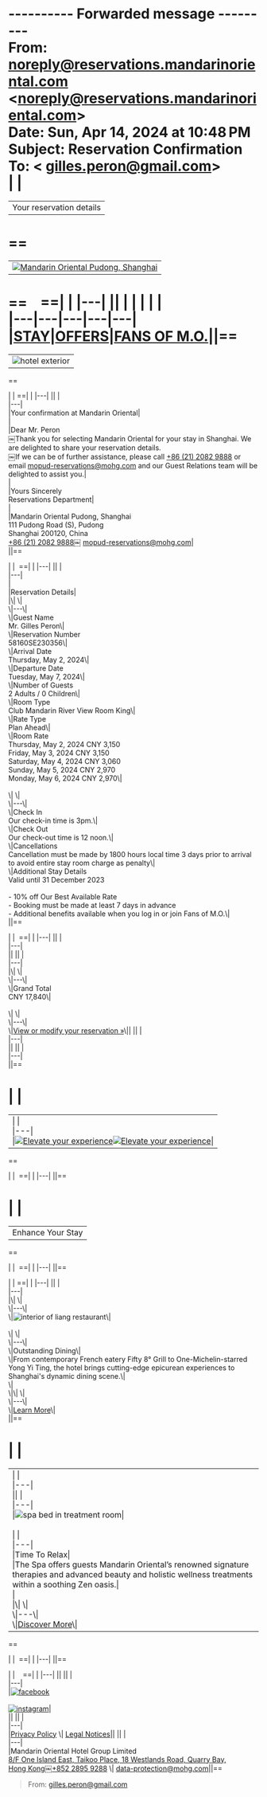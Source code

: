 ---------- Forwarded message ---------  
From: **noreply@reservations.mandarinoriental.com** **<****noreply@reservations.mandarinoriental.com****>**  
Date: Sun, Apr 14, 2024 at 10:48 PM  
Subject: Reservation Confirmation  
To: < [gilles.peron@gmail.com](mailto:gilles.peron@gmail.com)>      
|
|
==
|   |
|---|
|Your reservation details|
==
==
|   |
|---|
|[![Mandarin Oriental Pudong, Shanghai](Exported%20image%2020240521171756-0.png)](https://www.mandarinoriental.com/en/shanghai/pudong)|
==
   ==|   |
|---|
|\|   \|   \|   \|   \|   \|<br>\|---\|---\|---\|---\|---\|<br>\|[STAY](https://www.mandarinoriental.com/en/shanghai/pudong/stay)\|[OFFERS](https://www.mandarinoriental.com/en/shanghai/pudong/offers)\|[FANS OF M.O.](https://www.mandarinoriental.com/en/fans-of-mo/login)\||==  
==
|   |
|---|
|![hotel exterior](Exported%20image%2020240521171756-1.jpeg)|
==

|
|
==|   |
|---|
|\|   \|<br>\|---\|<br>\|Your confirmation at Mandarin Oriental\|<br>\|<br>\|Dear Mr. Peron  <br>￼Thank you for selecting Mandarin Oriental for your stay in Shanghai. We are delighted to share your reservation details.  <br>￼If we can be of further assistance, please call [+86 (21) 2082 9888](tel:+86(21)20829888) or email [mopud-reservations@mohg.com](mailto:mopud-reservations@mohg.com) and our Guest Relations team will be delighted to assist you.\|<br>\|<br>\|Yours Sincerely  <br>Reservations Department\|<br>\|<br>\|Mandarin Oriental Pudong, Shanghai  <br>111 Pudong Road (S), Pudong  <br>Shanghai 200120, China  <br>[+86 (21) 2082 9888](tel:+86(21)20829888)￼ [mopud-reservations@mohg.com](mailto:+mopud-reservations@mohg.com)\|<br>\||== 

|
|
 ==|   |
|---|
|\|   \|<br>\|---\|<br>\|<br>\|Reservation Details\|<br>\|\\|   \\|<br>\\|---\\|<br>\\|Guest Name  <br>Mr. Gilles Peron\\|<br>\\|Reservation Number  <br>58160SE230356\\|<br>\\|Arrival Date  <br>Thursday, May 2, 2024\\|<br>\\|Departure Date  <br>Tuesday, May 7, 2024\\|<br>\\|Number of Guests  <br>2 Adults / 0 Children\\|<br>\\|Room Type  <br>Club Mandarin River View Room King\\|<br>\\|Rate Type  <br>Plan Ahead\\|<br>\\|Room Rate  <br>Thursday, May 2, 2024 CNY 3,150  <br>Friday, May 3, 2024 CNY 3,150  <br>Saturday, May 4, 2024 CNY 3,060  <br>Sunday, May 5, 2024 CNY 2,970  <br>Monday, May 6, 2024 CNY 2,970\\|<br><br>\\|   \\|<br>\\|---\\|<br>\\|Check In  <br>Our check-in time is 3pm.\\|<br>\\|Check Out  <br>Our check-out time is 12 noon.\\|<br>\\|Cancellations  <br>Cancellation must be made by 1800 hours local time 3 days prior to arrival to avoid entire stay room charge as penalty\\|<br>\\|Additional Stay Details  <br>Valid until 31 December 2023  <br><br>- 10% off Our Best Available Rate<br>- Booking must be made at least 7 days in advance<br>- Additional benefits available when you log in or join Fans of M.O.\\|<br>\||== 

|
|
 ==|   |
|---|
|\|   \|<br>\|---\|<br>\||
|\|   \|<br>\|---\|<br>\|\\|   \\|<br>\\|---\\|<br>\\|Grand Total  <br>CNY 17,840\\|<br><br>\\|   \\|<br>\\|---\\|<br>\\|[View or modify your reservation »](https://be.synxis.com/signIn?chain=507)\\||
|\|   \|<br>\|---\|<br>\||
|\|   \|<br>\|---\|<br>\||==  

|
|
==
|   |
|---|
|\|   \|<br>\|---\|<br>\|[![Elevate your experience](Exported%20image%2020240521171756-2.jpeg)](https://www.mandarinoriental.com/en/fans-of-mo/benefits-enrolment?source=MOLandingPage:LMHKG:EDM:Confirmation)[![Elevate your experience](Exported%20image%2020240521171756-3.jpeg)](https://www.mandarinoriental.com/en/fans-of-mo/benefits-enrolment?source=MOLandingPage:LMHKG:EDM:Confirmation)\||
==

|
|
 ==|   |
|---|
||==

|
|
==
|   |
|---|
|Enhance Your Stay|
==

|
|
 ==|   |
|---|
||==

|
|
==|   |
|---|
|\|   \|<br>\|---\|<br>\|\\|   \\|<br>\\|---\\|<br>\\|![interior of liang restaurant](Exported%20image%2020240521171756-4.jpeg)\\|<br><br>\\|   \\|<br>\\|---\\|<br>\\|Outstanding Dining\\|<br>\\|From contemporary French eatery Fifty 8° Grill to One-Michelin-starred Yong Yi Ting, the hotel brings cutting-edge epicurean experiences to Shanghai's dynamic dining scene.\\|<br>\\|<br>\\|\\\|   \\\|<br>\\\|---\\\|<br>\\\|[Learn More](https://www.mandarinoriental.com/en/shanghai/pudong/dine)\\\|<br>\||== 

|
|
==
|   |
|---|
|\|   \|<br>\|---\|<br>\|\\|   \\|<br>\\|---\\|<br>\\|![spa bed in treatment room](Exported%20image%2020240521171756-5.jpeg)\\|<br><br>\\|   \\|<br>\\|---\\|<br>\\|Time To Relax\\|<br>\\|The Spa offers guests Mandarin Oriental’s renowned signature therapies and advanced beauty and holistic wellness treatments within a soothing Zen oasis.\\|<br>\\|<br>\\|\\\|   \\\|<br>\\\|---\\\|<br>\\\|[Discover More](https://www.mandarinoriental.com/en/shanghai/pudong/spa)\\\||
==

|
|
 ==|   |
|---|
||==

|
|
   ==|   |
|---|
||
|\|   \|<br>\|---\|<br>\|[![facebook](Exported%20image%2020240521171756-6.png)](https://www.facebook.com/MandarinOrientalPudongShanghai/)<br><br>[![instagram](Exported%20image%2020240521171756-7.png)](https://www.instagram.com/mo_pudong/)\|<br>\||
|\|   \|<br>\|---\|<br>\|[Privacy Policy](https://www.mandarinoriental.com/privacy-policy) \\| [Legal Notices](https://www.mandarinoriental.com/legal-notices)\||
|\|   \|<br>\|---\|<br>\|Mandarin Oriental Hotel Group Limited  <br>[8/F One Island East, Taikoo Place, 18 Westlands Road, Quarry Bay, Hong Kong](http://#m_8826035643670516997_)￼[+852 2895 9288](tel:+85228959288) \\| [data-protection@mohg.com](mailto:data-protection@mohg.com)\||==

> From: [gilles.peron@gmail.com](mailto:gilles.peron@gmail.com)
